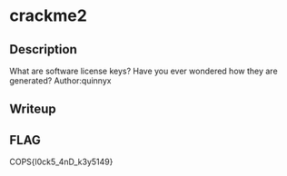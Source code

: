 # crackme2

## Description
What are software license keys? Have you ever wondered how they are generated?
Author:quinnyx
## Writeup


## FLAG
COPS{l0ck5_4nD_k3y5149}
